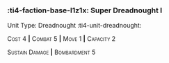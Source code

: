 ### :ti4-faction-base-l1z1x: **Super Dreadnought I**

Unit Type: Dreadnought :ti4-unit-dreadnought:

<span style="font-variant:small-caps;">Cost</span> 4 __|__ <span style="font-variant:small-caps;">Combat</span> 5 __|__ <span style="font-variant:small-caps;">Move</span> 1 __|__ <span style="font-variant:small-caps;">Capacity</span> 2

<span style="font-variant:small-caps;">Sustain Damage</span> __|__ <span style="font-variant:small-caps;">Bombardment</span> 5

